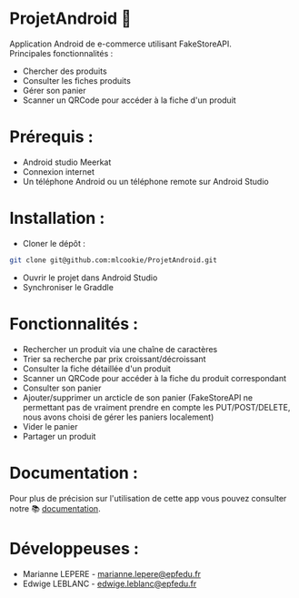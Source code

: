 # ProjetAndroid :iphone:


Application Android de e-commerce utilisant FakeStoreAPI.  
Principales fonctionnalités :
* Chercher des produits
* Consulter les fiches produits
* Gérer son panier
* Scanner un QRCode pour accéder à la fiche d'un produit

# Prérequis :
* Android studio Meerkat
* Connexion internet
* Un téléphone Android ou un téléphone remote sur Android Studio

# Installation :
* Cloner le dépôt :
```bash
git clone git@github.com:mlcookie/ProjetAndroid.git
```
* Ouvrir le projet dans Android Studio
* Synchroniser le Graddle

# Fonctionnalités :
* Rechercher un produit via une chaîne de caractères
* Trier sa recherche par prix croissant/décroissant
* Consulter la fiche détaillée d'un produit
* Scanner un QRCode pour accéder à la fiche du produit correspondant
* Consulter son panier
* Ajouter/supprimer un arcticle de son panier (FakeStoreAPI ne permettant pas de vraiment prendre en compte les PUT/POST/DELETE, nous avons choisi de gérer les paniers localement)
* Vider le panier
* Partager un produit

# Documentation :
Pour plus de précision sur l'utilisation de cette app vous pouvez consulter notre :books: [documentation](https://github.com/mlcookie/ProjetAndroid/blob/main/Guide_Utilisateur.pdf).

# Développeuses :
* Marianne LEPERE - marianne.lepere@epfedu.fr
* Edwige LEBLANC - edwige.leblanc@epfedu.fr
